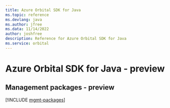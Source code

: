 ```yaml
---
title: Azure Orbital SDK for Java
ms.topic: reference
ms.devlang: java
ms.author: jfree
ms.data: 11/14/2022
author: joshfree
description: Reference for Azure Orbital SDK for Java
ms.service: orbital
---
```

# Azure Orbital SDK for Java - preview

## Management packages - preview
[!INCLUDE [mgmt-packages](orbital-mgmt-index.md)]
